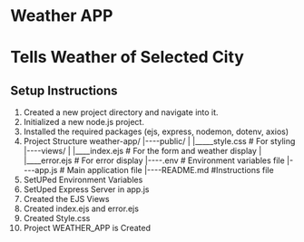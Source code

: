 # Weather APP
# Tells Weather of Selected City
## Setup Instructions
1. Created a new project directory and navigate into it.
2. Initialized a new node.js project.
3. Installed the required packages (ejs, express, nodemon, dotenv, axios)
4. Project Structure
   weather-app/
   |----public/
   |    |_____style.css # For styling
   |----views/
   |    |____index.ejs # For the form and weather display
   |     |____error.ejs # For error display
   |----.env # Environment variables file
   |----app.js # Main application file
   |----README.md #Instructions file
5. SetUPed Environment Variables
6. SetUped Express Server in app.js
7. Created the EJS Views
8. Created index.ejs and error.ejs
9. Created Style.css
10. Project WEATHER_APP is Created

